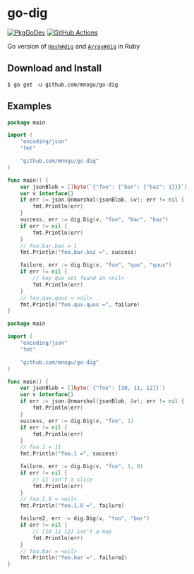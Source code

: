 # go-dig

[![PkgGoDev](https://pkg.go.dev/badge/mod/github.com/mnogu/go-dig)](https://pkg.go.dev/mod/github.com/mnogu/go-dig)
[![GitHub Actions](https://github.com/mnogu/go-dig/workflows/Go/badge.svg)](https://github.com/mnogu/go-dig/actions?query=workflow%3AGo)

Go version of [`Hash#dig`](https://docs.ruby-lang.org/en/2.7.0/Hash.html#method-i-dig) and [`Array#dig`](https://docs.ruby-lang.org/en/2.7.0/Array.html#method-i-dig) in Ruby

## Download and Install

```
$ go get -u github.com/mnogu/go-dig
```

## Examples

```go
package main

import (
	"encoding/json"
	"fmt"

	"github.com/mnogu/go-dig"
)

func main() {
	var jsonBlob = []byte(`{"foo": {"bar": {"baz": 1}}}`)
	var v interface{}
	if err := json.Unmarshal(jsonBlob, &v); err != nil {
		fmt.Println(err)
	}
	success, err := dig.Dig(v, "foo", "bar", "baz")
	if err != nil {
		fmt.Println(err)
	}
	// foo.bar.baz = 1
	fmt.Println("foo.bar.baz =", success)

	failure, err := dig.Dig(v, "foo", "qux", "quux")
	if err != nil {
		// key qux not found in <nil>
		fmt.Println(err)
	}
	// foo.qux.quux = <nil>
	fmt.Println("foo.qux.quux =", failure)
}
```

```go
package main

import (
	"encoding/json"
	"fmt"

	"github.com/mnogu/go-dig"
)

func main() {
	var jsonBlob = []byte(`{"foo": [10, 11, 12]}`)
	var v interface{}
	if err := json.Unmarshal(jsonBlob, &v); err != nil {
		fmt.Println(err)
	}
	success, err := dig.Dig(v, "foo", 1)
	if err != nil {
		fmt.Println(err)
	}
	// foo.1 = 11
	fmt.Println("foo.1 =", success)

	failure, err := dig.Dig(v, "foo", 1, 0)
	if err != nil {
		// 11 isn't a slice
		fmt.Println(err)
	}
	// foo.1.0 = <nil>
	fmt.Println("foo.1.0 =", failure)

	failure2, err := dig.Dig(v, "foo", "bar")
	if err != nil {
		// [10 11 12] isn't a map
		fmt.Println(err)
	}
	// foo.bar = <nil>
	fmt.Println("foo.bar =", failure2)
}
```
